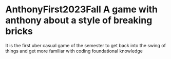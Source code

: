 # AnthonyFirst2023Fall A game with anthony about a style of breaking bricks
It is the first uber casual game of the semester to get back into the swing of things and get more familiar with coding foundational knowledge
